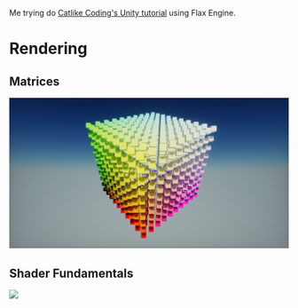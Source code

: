 Me trying do [Catlike Coding's Unity tutorial](https://catlikecoding.com/unity/tutorials/) using Flax Engine.

# Rendering

## Matrices
![](Rendering/Matrices/Screenshots/Screenshot_2025_08_25_07_59_04.png)

## Shader Fundamentals
![](Rendering/Shader/Screenshots/Screenshot_2025_09_09_22_10_23.png)